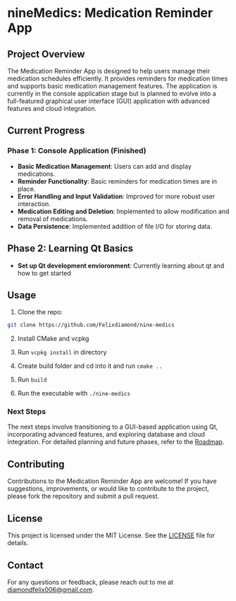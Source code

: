 # nineMedics: Medication Reminder App

## Project Overview

The Medication Reminder App is designed to help users manage their medication schedules efficiently. It provides reminders for medication times and supports basic medication management features. The application is currently in the console application stage but is planned to evolve into a full-featured graphical user interface (GUI) application with advanced features and cloud integration.

## Current Progress

### Phase 1: Console Application (Finished)
- **Basic Medication Management**: Users can add and display medications.
- **Reminder Functionality**: Basic reminders for medication times are in place.
- **Error Handling and Input Validation**: Improved for more robust user interaction.
- **Medication Editing and Deletion**: Implemented to allow modification and removal of medications.
- **Data Persistence**: Implemented addition of file I/O for storing data.

## Phase 2: Learning Qt Basics
- **Set up Qt development envioronment**: Currently learning about qt and how to get started

## Usage

1. Clone the repo:
```bash
git clone https://github.com/Felixdiamond/nine-medics
```

2. Install CMake and vcpkg

3. Run `vcpkg install` in directory 

4. Create build folder and cd into it and run `cmake ..`

5. Run `build`

6. Run the executable with `./nine-medics`


### Next Steps

The next steps involve transitioning to a GUI-based application using Qt, incorporating advanced features, and exploring database and cloud integration. For detailed planning and future phases, refer to the [Roadmap](roadmap.md).

## Contributing

Contributions to the Medication Reminder App are welcome! If you have suggestions, improvements, or would like to contribute to the project, please fork the repository and submit a pull request.

## License

This project is licensed under the MIT License. See the [LICENSE](LICENSE) file for details.

## Contact

For any questions or feedback, please reach out to me at [diamondfelix006@gmail.com](mailto:diamondfelix006@gmail.com).
